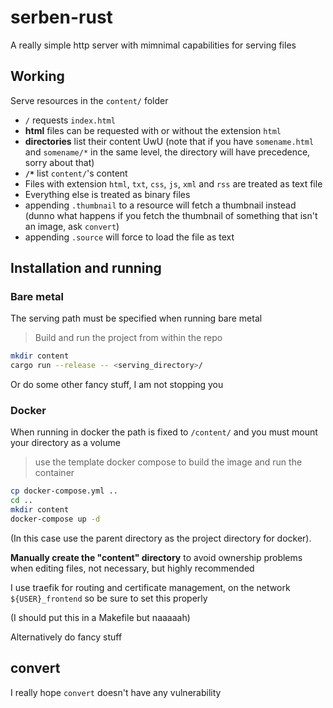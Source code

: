 # serben-rust

A really simple http server with mimnimal capabilities for serving files

## Working

Serve resources in the `content/` folder
- `/` requests `index.html`
- **html** files can be requested with or without the extension `html`
- **directories** list their content UwU (note that if you have `somename.html` and `somename/*` in the same level, the directory will have precedence, sorry about that)
- **`/*`** list `content/`'s content
- Files with extension `html`, `txt`, `css`, `js`, `xml` and `rss` are treated as text file
- Everything else is treated as binary files
- appending `.thumbnail` to a resource will fetch a thumbnail instead (dunno what happens if you fetch the thumbnail of something that isn't an image, ask `convert`)
- appending `.source` will force to load the file as text

## Installation and running
### Bare metal
The serving path must be specified when running bare metal
> Build and run the project from within the repo
```sh
mkdir content
cargo run --release -- <serving_directory>/
```
Or do some other fancy stuff, I am not stopping you

### Docker
When running in docker the path is fixed to `/content/` and you must mount your directory as a volume
> use the template docker compose to build the image and run the container
```sh
cp docker-compose.yml ..
cd ..
mkdir content
docker-compose up -d
```
(In this case use the parent directory as the project directory for docker).

**Manually create the "content" directory** to avoid ownership problems when editing files, not necessary, but highly recommended

I use traefik for routing and certificate management, on the network `${USER}_frontend` so be sure to set this properly

(I should put this in a Makefile but naaaaah)

Alternatively do fancy stuff

## convert

I really hope `convert` doesn't have any vulnerability